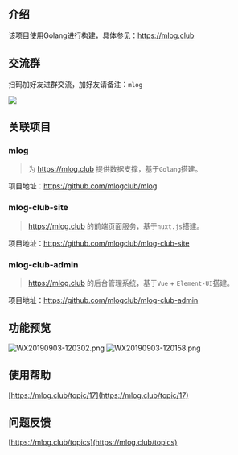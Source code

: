 ## 介绍
该项目使用Golang进行构建，具体参见：https://mlog.club

## 交流群

扫码加好友进群交流，加好友请备注：`mlog`

![](https://i.loli.net/2019/06/25/5d11effb3458934717.png)

## 关联项目
### mlog
> 为 https://mlog.club 提供数据支撑，基于`Golang`搭建。

项目地址：https://github.com/mlogclub/mlog

### mlog-club-site
> https://mlog.club 的前端页面服务，基于`nuxt.js`搭建。

项目地址：https://github.com/mlogclub/mlog-club-site


### mlog-club-admin
> https://mlog.club 的后台管理系统，基于`Vue` + `Element-UI`搭建。

项目地址：https://github.com/mlogclub/mlog-club-admin

## 功能预览
![WX20190903-120302.png](https://i.loli.net/2019/09/03/gdAWlkaK6N5HbU7.png)
![WX20190903-120158.png](https://i.loli.net/2019/09/03/AsETB2OJpXD6gUV.png)

## 使用帮助
[https://mlog.club/topic/17](https://mlog.club/topic/17)

## 问题反馈

[https://mlog.club/topics](https://mlog.club/topics)
